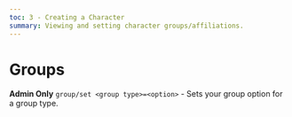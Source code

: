 ```yaml
---
toc: 3 - Creating a Character
summary: Viewing and setting character groups/affiliations.
---
```

# Groups
**Admin Only**
`group/set <group type>=<option>` - Sets your group option for a group type.
